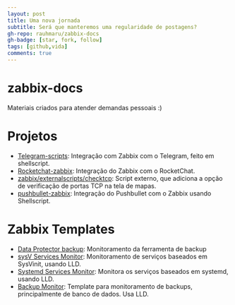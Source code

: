 ```yaml
---
layout: post
title: Uma nova jornada
subtitle: Será que manteremos uma regularidade de postagens?
gh-repo: rauhmaru/zabbix-docs
gh-badge: [star, fork, follow]
tags: [github,vida]
comments: true
---
```


# zabbix-docs
Materiais criados para atender demandas pessoais :)

# Projetos

* [Telegram-scripts](https://github.com/rauhmaru/telegram-scripts): Integração com Zabbix com o Telegram, feito em shellscript.
* [Rocketchat-zabbix](https://github.com/rauhmaru/rocketchat-zabbix): Integração do Zabbix com o RocketChat.
* [zabbix/externalscripts/checktcp](https://github.com/rauhmaru/zabbix-docs/tree/master/externalscripts/checktcp): Script externo, que adiciona a opção de verificação de portas TCP na tela de mapas.
* [pushbullet-zabbix](https://github.com/rauhmaru/pushbullet-zabbix): Integração do Pushbullet com o Zabbix usando Shellscript.


# Zabbix Templates

* [Data Protector backup](https://github.com/rauhmaru/zabbix-docs/tree/master/data-protector): Monitoramento da ferramenta de backup
* [sysV Services Monitor](https://github.com/rauhmaru/sysv_services_monitor): Monitoramento de serviços baseados em SysVinit, usando LLD.
* [Systemd Services Monitor](https://github.com/rauhmaru/zabbix-docs/tree/master/systemd-services-monitor): Monitora os serviços baseados em systemd, usando LLD.
* [Backup Monitor](https://github.com/rauhmaru/zabbix-docs/tree/master/backup-monitor): Template para monitoramento de backups, principalmente de banco de dados. Usa LLD.

